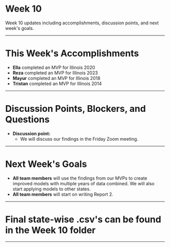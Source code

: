 # Week 10
Week 10 updates including accomplishments, discussion points, and next week's goals.

---

# This Week's Accomplishments

  - **Ella** completed an MVP for Illinois 2020
  - **Reza** completed an MVP for Illinois 2023
  - **Mayur** completed an MVP for Illinois 2018
  - **Tristan** completed an MVP for Illinois 2014

---

# Discussion Points, Blockers, and Questions

  - **Discussion point:**
    - We will discuss our findings in the Friday Zoom meeting.

---

# Next Week's Goals

  - **All team members** will use the findings from our MVPs to create improved models with multiple years of data combined. We will also start applying models to other states.
  - **All team members** will start on writing Report 2.

---
# Final state-wise .csv's can be found in the Week 10 folder

---
